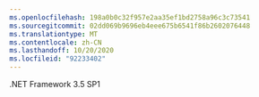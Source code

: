 ```yaml
---
ms.openlocfilehash: 198a0b0c32f957e2aa35ef1bd2758a96c3c73541
ms.sourcegitcommit: 02dd069b9696eb4eee675b6541f86b2602076448
ms.translationtype: MT
ms.contentlocale: zh-CN
ms.lasthandoff: 10/20/2020
ms.locfileid: "92233402"
---
```

.NET Framework 3.5 SP1